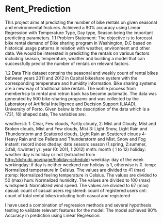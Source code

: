 # Rent_Prediction
This project aims at predicting the number of bike rentals on given seasonal and environmental features. Achieved a 90% accuracy using Linear Regression with Temperature Type, Day type, Season being the important predicting parameters.
1.1 Problem Statement:
The objective is to forecast bike rental demand of Bike sharing program in Washington, D.C based on historical usage patterns in relation with weather, environment and other data. We would be interested in predicting the rentals on various factors including season, temperature, weather and building a model that can successfully predict the number of rentals on relevant factors.

1.2 Data
This dataset contains the seasonal and weekly count of rental bikes between years 2011 and 2012 in Capital bikeshare system with the corresponding temperature and humidity information. Bike sharing systems are a new way of traditional bike rentals. The wohle process from memberhsip to rental and retrun back has become automatic. The data was generated by 500 bike-sharing programs and was collected by the Laboratory of Artificial Intelligence and Decision Support (LIAAD), University of Porto. Given below is the description of the data which is a (731, 16) shaped data, The variables are:

weathersit:
1: Clear, Few clouds, Partly cloudy,
2: Mist and Cloudy, Mist and Broken clouds, Mist and Few clouds, Mist
3: Light Snow, Light Rain and Thunderstorm and Scattered clouds, Light Rain an Scattered clouds
4: Heavy Rain and Ice Pallets and Thunderstorm and Mist, Snow and Fog
instant: record index
dteday: date
season: season (1:spring, 2:summer, 3:fall, 4:winter)
yr: year (0: 2011, 1:2012)
mnth: month ( 1 to 12)
holiday: weather day is holiday or not (extracted from http://dchr.dc.gov/page/holiday-schedule)
weekday: day of the week
workingday: if day is neither weekend nor holiday is 1, otherwise is 0.
temp: Normalized temperature in Celsius. The values are divided to 41 (max)
atemp: Normalized feeling temperature in Celsius. The values are divided to 50 (max)
hum: Normalized humidity. The values are divided to 100 (max)
windspeed: Normalized wind speed. The values are divided to 67 (max)
casual: count of casual users
registered: count of registered users
cnt: count of total rental bikes including both casual and registered

I have used a combination of regression methods and several hypothesis testing to validate relevant features for the model.
The model achieved 90% Accuracy in prediction using Linear Regression.
